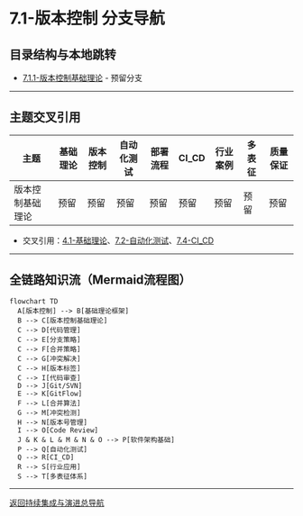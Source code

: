# 7.1-版本控制 分支导航

## 目录结构与本地跳转
- [7.1.1-版本控制基础理论](7.1.1-版本控制基础理论.md) - 预留分支

---

## 主题交叉引用
| 主题      | 基础理论 | 版本控制 | 自动化测试 | 部署流程 | CI_CD | 行业案例 | 多表征 | 质量保证 |
|-----------|----------|----------|------------|----------|-------|----------|--------|----------|
| 版本控制基础理论| 预留 | 预留     | 预留       | 预留     | 预留  | 预留     | 预留   | 预留     |

- 交叉引用：[4.1-基础理论](../../../4-软件架构与工程/4.1-基础理论/README.md)、[7.2-自动化测试](../7.2-自动化测试/README.md)、[7.4-CI_CD](../7.4-CI_CD/README.md)

---

## 全链路知识流（Mermaid流程图）
```mermaid
flowchart TD
  A[版本控制] --> B[基础理论框架]
  B --> C[版本控制基础理论]
  C --> D[代码管理]
  C --> E[分支策略]
  C --> F[合并策略]
  C --> G[冲突解决]
  C --> H[版本标签]
  C --> I[代码审查]
  D --> J[Git/SVN]
  E --> K[GitFlow]
  F --> L[合并算法]
  G --> M[冲突检测]
  H --> N[版本号管理]
  I --> O[Code Review]
  J & K & L & M & N & O --> P[软件架构基础]
  P --> Q[自动化测试]
  Q --> R[CI_CD]
  R --> S[行业应用]
  S --> T[多表征体系]
```

---

[返回持续集成与演进总导航](../README.md)
